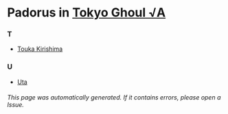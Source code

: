 # Padorus in [Tokyo Ghoul √A](https://myanimelist.net/anime/27899/Tokyo_Ghoul_√A)

### T
* [Touka Kirishima](https://github.com/shadow578/Project-Padoru/blob/master/table-of-contents/characters/ToukaKirishima.md)

### U
* [Uta](https://github.com/shadow578/Project-Padoru/blob/master/table-of-contents/characters/Uta.md)

###### This page was automatically generated. If it contains errors, please open a Issue.
